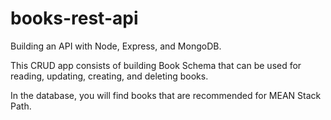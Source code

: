 # books-rest-api

Building an API with Node, Express, and MongoDB.

This CRUD app consists of building Book Schema that can be used for reading, updating, creating, and deleting books. 

In the database, you will find books that are recommended for MEAN Stack Path. 
